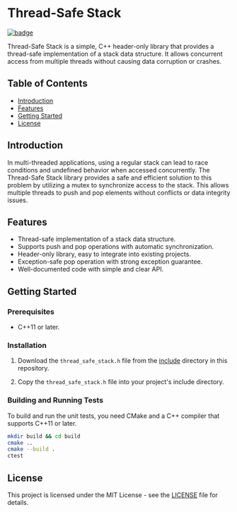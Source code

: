 
# Thread-Safe Stack

[![badge](https://img.shields.io/badge/license-MIT-blue)](https://github.com/thread-safe-stack/master/LICENSE)

Thread-Safe Stack is a simple, C++ header-only library that provides a thread-safe implementation of a stack data structure. It allows concurrent access from multiple threads without causing data corruption or crashes.

## Table of Contents

- [Introduction](#introduction)
- [Features](#features)
- [Getting Started](#getting-started)
- [License](#license)

## Introduction

In multi-threaded applications, using a regular stack can lead to race conditions and undefined behavior when accessed concurrently. The Thread-Safe Stack library provides a safe and efficient solution to this problem by utilizing a mutex to synchronize access to the stack. This allows multiple threads to push and pop elements without conflicts or data integrity issues.

## Features

- Thread-safe implementation of a stack data structure.
- Supports push and pop operations with automatic synchronization.
- Header-only library, easy to integrate into existing projects.
- Exception-safe pop operation with strong exception guarantee.
- Well-documented code with simple and clear API.

## Getting Started


### Prerequisites

- C++11 or later.

### Installation

1. Download the `thread_safe_stack.h` file from the [include](./include) directory in this repository.

2. Copy the `thread_safe_stack.h` file into your project's include directory.

### Building and Running Tests

To build and run the unit tests, you need CMake and a C++ compiler that supports C++11 or later.

```bash
mkdir build && cd build
cmake ..
cmake --build .
ctest
```

## License
This project is licensed under the MIT License - see the [LICENSE](LICENSE) file for details.



